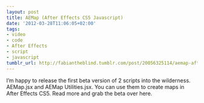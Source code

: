 ```yaml
---
layout: post
title: AEMap (After Effects CS5 Javascript)
date: '2012-03-28T11:06:05+02:00'
tags:
- video
- code
- After Effects
- script
- javascript
tumblr_url: http://fabiantheblind.tumblr.com/post/20056325114/aemap-after-effects-cs5-javascript
---
```

I’m happy to release the first beta version of 2 scripts into the wilderness. AEMap.jsx and AEMap Utilities.jsx. You can use them to create maps in After Effects CS5. Read more and grab the beta over here.
